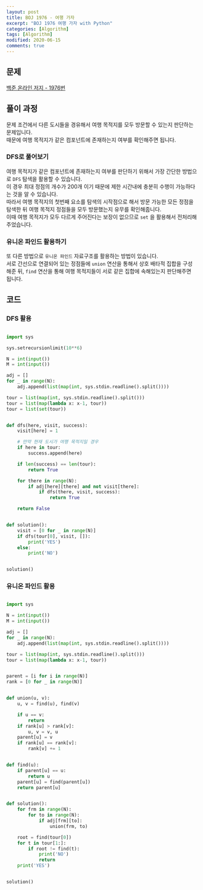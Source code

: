 ```yaml
---
layout: post
title: BOJ 1976 - 여행 가자
excerpt: "BOJ 1976 여행 가자 with Python"
categories: [Algorithm]
tags: [Algorithm]
modified: 2020-06-15
comments: true
---
```


## 문제
[백준 온라인 저지 - 1976번](https://www.acmicpc.net/problem/1976)

## 풀이 과정
문제 조건에서 다른 도시들을 경유해서 여행 목적지를 모두 방문할 수 있는지 판단하는 문제입니다. <br>
때문에 여행 목적지가 같은 컴포넌트에 존재하는지 여부를 확인해주면 됩니다. <br>

### DFS로 풀어보기
여행 목적지가 같은 컴포넌트에 존재하는지 여부를 판단하기 위해서 가장 간단한 방법으로 `DFS` 탐색을 활용할 수 있습니다. <br>
이 경우 최대 정점의 개수가 200개 이기 때문에 제한 시간내에 충분히 수행이 가능하다는 것을 알 수 있습니다. <br>
따라서 여행 목적지의 첫번째 요소를 탐색의 시작점으로 해서 방문 가능한 모든 정점을 탐색한 뒤 여행 목적지 정점들을 모두 방문했는지 유무를 확인해줍니다. <br>
이때 여행 목적지가 모두 다르게 주어진다는 보장이 없으므로 `set` 을 활용해서 전처리해주었습니다. <br>
 
### 유니온 파인드 활용하기
또 다른 방법으로 `유니온 파인드` 자료구조를 활용하는 방법이 있습니다. <br>
서로 간선으로 연결되어 있는 정점들에 `union` 연산을 통해서 상호 배타적 집합을 구성해준 뒤, `find` 연산을 통해 여행 목적지들이 서로 같은 집합에 속해있는지 판단해주면 됩니다. <br>

## 코드

### DFS 활용
~~~ python

import sys

sys.setrecursionlimit(10**6)

N = int(input())
M = int(input())

adj = []
for _ in range(N):
    adj.append(list(map(int, sys.stdin.readline().split())))

tour = list(map(int, sys.stdin.readline().split()))
tour = list(map(lambda x: x-1, tour))
tour = list(set(tour))


def dfs(here, visit, success):
    visit[here] = 1

    # 만약 현재 도시가 여행 목적지일 경우
    if here in tour:
        success.append(here)

    if len(success) == len(tour):
        return True

    for there in range(N):
        if adj[here][there] and not visit[there]:
            if dfs(there, visit, success):
                return True

    return False


def solution():
    visit = [0 for _ in range(N)]
    if dfs(tour[0], visit, []):
        print('YES')
    else:
        print('NO')


solution()

~~~

### 유니온 파인드 활용
~~~ python

import sys

N = int(input())
M = int(input())

adj = []
for _ in range(N):
    adj.append(list(map(int, sys.stdin.readline().split())))

tour = list(map(int, sys.stdin.readline().split()))
tour = list(map(lambda x: x-1, tour))


parent = [i for i in range(N)]
rank = [0 for _ in range(N)]


def union(u, v):
    u, v = find(u), find(v)

    if u == v:
        return
    if rank[u] > rank[v]:
        u, v = v, u
    parent[u] = v
    if rank[u] == rank[v]:
        rank[v] += 1


def find(u):
    if parent[u] == u:
        return u
    parent[u] = find(parent[u])
    return parent[u]


def solution():
    for frm in range(N):
        for to in range(N):
            if adj[frm][to]:
                union(frm, to)

    root = find(tour[0])
    for t in tour[1:]:
        if root != find(t):
            print('NO')
            return
    print('YES')


solution()

~~~